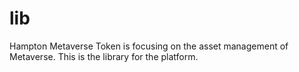 # lib

Hampton Metaverse Token is focusing on the asset management of Metaverse.
This is the library for the platform.

